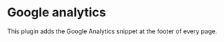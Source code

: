 Google analytics
================

This plugin adds the Google Analytics snippet at the footer of every page.